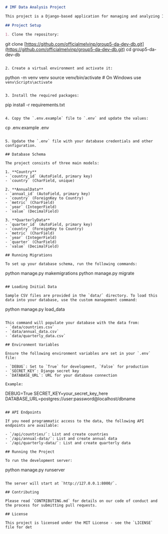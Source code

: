 ```markdown
# IMF Data Analysis Project

This project is a Django-based application for managing and analyzing IMF (International Monetary Fund) data. It provides models for storing country information, annual data, and quarterly data.

## Project Setup

1. Clone the repository:
```

git clone [https://github.com/officialmelvinp/group5-da-dev-db.git](https://github.com/officialmelvinp/group5-da-dev-db.git)
cd group5-da-dev-db

```plaintext

2. Create a virtual environment and activate it:
```

python -m venv venv
source venv/bin/activate  # On Windows use `venv\Scripts\activate`

```plaintext

3. Install the required packages:
```

pip install -r requirements.txt

```plaintext

4. Copy the `.env.example` file to `.env` and update the values:
```

cp .env.example .env

```plaintext

5. Update the `.env` file with your database credentials and other configuration.

## Database Schema

The project consists of three main models:

1. **Country**
- `country_id` (AutoField, primary key)
- `country` (CharField, unique)

2. **AnnualData**
- `annual_id` (AutoField, primary key)
- `country` (ForeignKey to Country)
- `metric` (CharField)
- `year` (IntegerField)
- `value` (DecimalField)

3. **QuarterlyData**
- `quarter_id` (AutoField, primary key)
- `country` (ForeignKey to Country)
- `metric` (CharField)
- `year` (IntegerField)
- `quarter` (CharField)
- `value` (DecimalField)

## Running Migrations

To set up your database schema, run the following commands:

```

python manage.py makemigrations
python manage.py migrate

```plaintext

## Loading Initial Data

Sample CSV files are provided in the `data/` directory. To load this data into your database, use the custom management command:

```

python manage.py load_data

```plaintext

This command will populate your database with the data from:
- `data/countries.csv`
- `data/annual_data.csv`
- `data/quarterly_data.csv`

## Environment Variables

Ensure the following environment variables are set in your `.env` file:

- `DEBUG`: Set to `True` for development, `False` for production
- `SECRET_KEY`: Django secret key
- `DATABASE_URL`: URL for your database connection

Example:
```

DEBUG=True
SECRET_KEY=your_secret_key_here
DATABASE_URL=postgres://user:password@localhost/dbname

```plaintext

## API Endpoints

If you need programmatic access to the data, the following API endpoints are available:

- `/api/countries/`: List and create countries
- `/api/annual-data/`: List and create annual data
- `/api/quarterly-data/`: List and create quarterly data

## Running the Project

To run the development server:

```

python manage.py runserver

```plaintext

The server will start at `http://127.0.0.1:8000/`.

## Contributing

Please read `CONTRIBUTING.md` for details on our code of conduct and the process for submitting pull requests.

## License

This project is licensed under the MIT License - see the `LICENSE` file for det
```